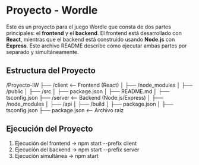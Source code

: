 # Proyecto - Wordle

Este es un proyecto para el juego Wordle que consta de dos partes principales: el **frontend** y el **backend**. El frontend está desarrollado con **React**, mientras que el backend está construido usando **Node.js** con **Express**. Este archivo README describe cómo ejecutar ambas partes por separado y simultáneamente.

## Estructura del Proyecto

/Proyecto-IW
├── /client <-- Frontend (React)
│ ├── /node_modules
│ ├── /public
│ ├── /src
│ ├── package.json
│ ├── README.md
│ ├── tsconfig.json
├── /server <-- Backend (Node.js/Express)
│ ├── /node_modules
│ ├── /api
│ ├── /build
│ ├── package.json
│ ├── tsconfig.json
├── package.json <-- Archivo raíz



## Ejecución del Proyecto

1. Ejecución del frontend -> npm start --prefix client
2. Ejecución del backend -> npm start --prefix server
3. Ejecución simultánea -> npm start
